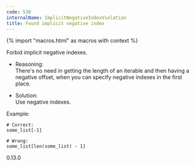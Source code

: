 ```yaml
---
code: 530
internalName: ImplicitNegativeIndexViolation
title: Found implicit negative index
---
```


{% import "macros.html" as macros with context %}

Forbid implicit negative indexes.

  - Reasoning:  
    There's no need in getting the length of an iterable and then having
    a negative offset, when you can specify negative indexes in the
    first place.

  - Solution:  
    Use negative indexes.

Example:

    # Correct:
    some_list[-1]
    
    # Wrong:
    some_list[len(some_list) - 1]

<div class="versionadded">

0.13.0

</div>
